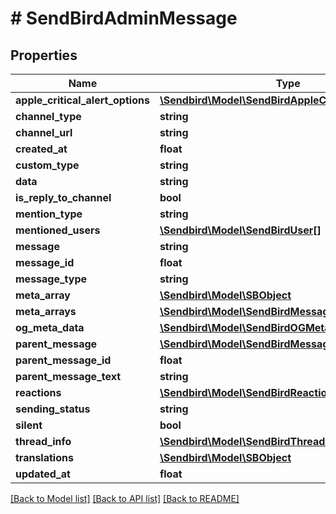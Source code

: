 # # SendBirdAdminMessage

## Properties

Name | Type | Description | Notes
------------ | ------------- | ------------- | -------------
**apple_critical_alert_options** | [**\Sendbird\Model\SendBirdAppleCriticalAlertOptions**](SendBirdAppleCriticalAlertOptions.md) |  | [optional]
**channel_type** | **string** |  | [optional]
**channel_url** | **string** |  | [optional]
**created_at** | **float** |  | [optional]
**custom_type** | **string** |  | [optional]
**data** | **string** |  | [optional]
**is_reply_to_channel** | **bool** |  | [optional]
**mention_type** | **string** |  | [optional]
**mentioned_users** | [**\Sendbird\Model\SendBirdUser[]**](SendBirdUser.md) |  | [optional]
**message** | **string** |  | [optional]
**message_id** | **float** |  | [optional]
**message_type** | **string** |  | [optional]
**meta_array** | [**\Sendbird\Model\SBObject**](SBObject.md) |  | [optional]
**meta_arrays** | [**\Sendbird\Model\SendBirdMessageMetaArray[]**](SendBirdMessageMetaArray.md) |  | [optional]
**og_meta_data** | [**\Sendbird\Model\SendBirdOGMetaData**](SendBirdOGMetaData.md) |  | [optional]
**parent_message** | [**\Sendbird\Model\SendBirdMessageResponse**](SendBirdMessageResponse.md) |  | [optional]
**parent_message_id** | **float** |  | [optional]
**parent_message_text** | **string** |  | [optional]
**reactions** | [**\Sendbird\Model\SendBirdReaction[]**](SendBirdReaction.md) |  | [optional]
**sending_status** | **string** |  | [optional]
**silent** | **bool** |  | [optional]
**thread_info** | [**\Sendbird\Model\SendBirdThreadInfo**](SendBirdThreadInfo.md) |  | [optional]
**translations** | [**\Sendbird\Model\SBObject**](SBObject.md) |  | [optional]
**updated_at** | **float** |  | [optional]

[[Back to Model list]](../../README.md#models) [[Back to API list]](../../README.md#endpoints) [[Back to README]](../../README.md)
